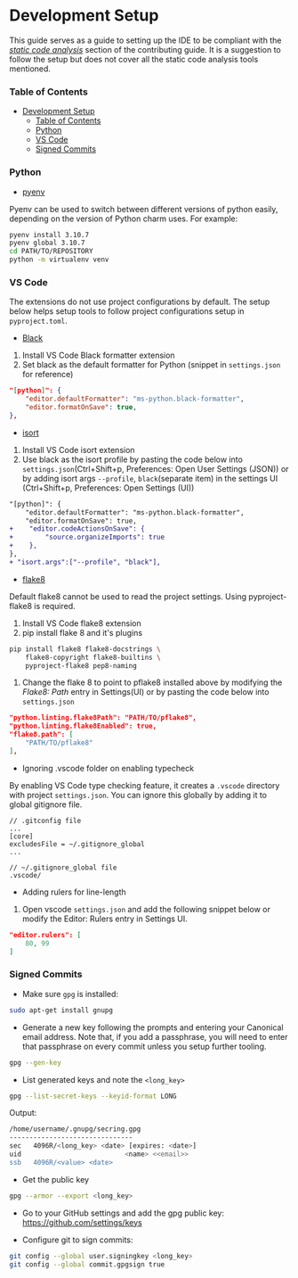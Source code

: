 # Development Setup

This guide serves as a guide to setting up the IDE to be compliant with the
[*static code analysis*](CONTRIBUTING.md/#static-code-analysis) section
of the contributing guide. It is a suggestion to follow the setup but does
not cover all the static code analysis tools mentioned.

### Table of Contents
- [Development Setup](#development-setup)
    - [Table of Contents](#table-of-contents)
    - [Python](#python)
    - [VS Code](#vs-code)
    - [Signed Commits](#signed-commits)

### Python

- [pyenv](https://github.com/pyenv/pyenv)

Pyenv can be used to switch between different versions of python easily,
depending on the version of Python charm uses. For example:
```bash
pyenv install 3.10.7
pyenv global 3.10.7
cd PATH/TO/REPOSITORY
python -m virtualenv venv
```

### VS Code

The extensions do not use project configurations by default. The setup below
helps setup tools to follow project configurations setup in `pyproject.toml`.

- [Black](https://marketplace.visualstudio.com/items?itemName=ms-python.black-formatter)

1. Install VS Code Black formatter extension
2. Set black as the default formatter for Python (snippet in `settings.json` 
    for reference)
```json
"[python]": {
    "editor.defaultFormatter": "ms-python.black-formatter",
    "editor.formatOnSave": true,
},
```

- [isort](https://marketplace.visualstudio.com/items?itemName=ms-python.isort)

1. Install VS Code isort extension
2. Use black as the isort profile by pasting the code below into 
    `settings.json`(Ctrl+Shift+p, Preferences: Open User Settings (JSON)) or 
    by adding isort args `--profile`, `black`(separate item) in the 
    settings UI (Ctrl+Shift+p, Preferences: Open Settings (UI))
```diff
"[python]": {
    "editor.defaultFormatter": "ms-python.black-formatter",
    "editor.formatOnSave": true,
+    "editor.codeActionsOnSave": {
+        "source.organizeImports": true
+    },
},
+ "isort.args":["--profile", "black"],
```

- [flake8](https://marketplace.visualstudio.com/items?itemName=ms-python.flake8)

Default flake8 cannot be used to read the project settings.
Using pyproject-flake8 is required.

1. Install VS Code flake8 extension
2. pip install flake 8 and it's plugins
```bash
pip install flake8 flake8-docstrings \
    flake8-copyright flake8-builtins \
    pyproject-flake8 pep8-naming
```
1. Change the flake 8 to point to pflake8 installed above by modifying the
    *Flake8: Path* entry in Settings(UI) or
    by pasting the code below into `settings.json`
```json
"python.linting.flake8Path": "PATH/TO/pflake8",
"python.linting.flake8Enabled": true,
"flake8.path": [
    "PATH/TO/pflake8"
],
```

- Ignoring .vscode folder on enabling typecheck

By enabling VS Code type checking feature, it creates a `.vscode` directory with
project `settings.json`. You can ignore this globally by adding it to global
gitignore file.
```
// .gitconfig file
...
[core]
excludesFile = ~/.gitignore_global
...

// ~/.gitignore_global file
.vscode/
```

- Adding rulers for line-length

1. Open vscode `settings.json` and add the following snippet below or modify the
    Editor: Rulers entry in Settings UI.
```json
"editor.rulers": [
    80, 99
]
```

### Signed Commits

* Make sure `gpg` is installed:

```bash
sudo apt-get install gnupg
```

* Generate a new key following the prompts and entering your Canonical email
  address. Note that, if you add a passphrase, you will need to enter that
  passphrase on every commit unless you setup further tooling.

```bash
gpg --gen-key
```

* List generated keys and note the `<long_key>`

```bash
gpg --list-secret-keys --keyid-format LONG
```

Output:

```bash
/home/username/.gnupg/secring.gpg
-------------------------------
sec   4096R/<long_key> <date> [expires: <date>]
uid                          <name> <<email>>
ssb   4096R/<value> <date>
```

* Get the public key

```bash
gpg --armor --export <long_key>
```

* Go to your GitHub settings and add the gpg public key:
  https://github.com/settings/keys

* Configure git to sign commits:

```bash
git config --global user.signingkey <long_key>
git config --global commit.gpgsign true
```
